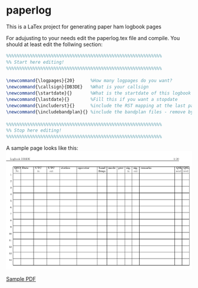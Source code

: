 # paperlog
This is a LaTex project for generating paper ham logbook pages

For adujusting to your needs edit the paperlog.tex file and compile.
You should at least edit the follwing section:
```latex 
%%%%%%%%%%%%%%%%%%%%%%%%%%%%%%%%%%%%%%%%%%%%%%%%%%%%%%%%%%%
%% Start here editing!
%%%%%%%%%%%%%%%%%%%%%%%%%%%%%%%%%%%%%%%%%%%%%%%%%%%%%%%%%%%

\newcommand{\logpages}{20}      %How many logpages do you want?
\newcommand{\callsign}{DB3DE}   %What is your callsign
\newcommand{\startdate}{}       %What is the startdate of this logbook - put \today for ... today
\newcommand{\lastdate}{}        %Fill this if you want a stopdate 
\newcommand{\includerst}{}      %include the RST mapping at the last pages - remove by commenting using a %
\newcommand{\includebandplan}{} %include the bandplan files - remove by commenting using a %

%%%%%%%%%%%%%%%%%%%%%%%%%%%%%%%%%%%%%%%%%%%%%%%%%%%%%%%%%%%
%% Stop here editing!
%%%%%%%%%%%%%%%%%%%%%%%%%%%%%%%%%%%%%%%%%%%%%%%%%%%%%%%%%%%
```
A sample page looks like this:
![Sample Logpage](https://github.com/DB3DE/paperlog/blob/master/samples/sample_page.png)

[Sample PDF](https://github.com/DB3DE/paperlog/blob/master/samples/sample_logbook.pdf)